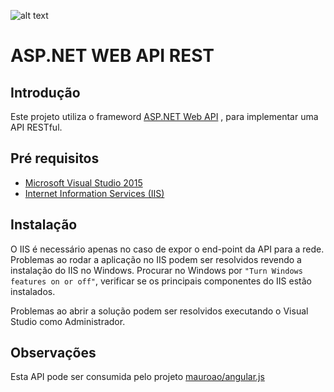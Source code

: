 ![alt text](https://mauroao.visualstudio.com/0c2a69c1-ac28-4e04-bf07-d5abf465bb20/_apis/build/status/teste1/MyFirstProject-ASP.NET-CI "Build")

# ASP.NET WEB API REST

## Introdução

Este projeto utiliza o frameword [ASP.NET Web API](https://www.asp.net/web-api) , para implementar uma API RESTful.

## Pré requisitos

* [Microsoft Visual Studio 2015](https://www.visualstudio.com/)
* [Internet Information Services (IIS)](https://msdn.microsoft.com/pt-br/library/ms181052(v=vs.80).aspx)

## Instalação

O IIS é necessário apenas no caso de expor o end-point da API para a rede. Problemas ao rodar a aplicação no IIS podem ser resolvidos revendo a instalação do IIS no Windows. Procurar no Windows por ``"Turn Windows features on or off"``, verificar se os principais componentes do IIS estão instalados. 

Problemas ao abrir a solução podem ser resolvidos executando o Visual Studio como Administrador.

## Observações

Esta API pode ser consumida pelo projeto [mauroao/angular.js](https://github.com/mauroao/angular.js)


